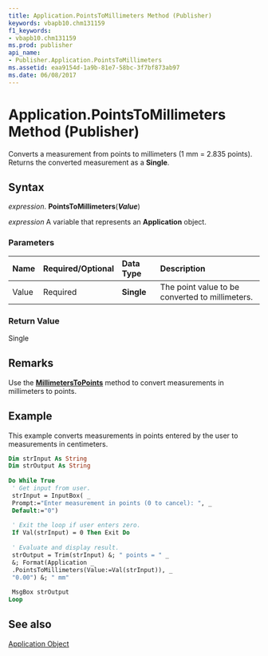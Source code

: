 ```yaml
---
title: Application.PointsToMillimeters Method (Publisher)
keywords: vbapb10.chm131159
f1_keywords:
- vbapb10.chm131159
ms.prod: publisher
api_name:
- Publisher.Application.PointsToMillimeters
ms.assetid: eaa9154d-1a9b-81e7-58bc-3f7bf873ab97
ms.date: 06/08/2017
---
```



# Application.PointsToMillimeters Method (Publisher)

Converts a measurement from points to millimeters (1 mm = 2.835 points). Returns the converted measurement as a  **Single**.


## Syntax

 _expression_. **PointsToMillimeters**(**_Value_**)

 _expression_ A variable that represents an  **Application** object.


### Parameters



|**Name**|**Required/Optional**|**Data Type**|**Description**|
|:-----|:-----|:-----|:-----|
|Value|Required| **Single**|The point value to be converted to millimeters.|

### Return Value

Single


## Remarks

Use the  **[MillimetersToPoints](Publisher.Application.MillimetersToPoints.md)** method to convert measurements in millimeters to points.


## Example

This example converts measurements in points entered by the user to measurements in centimeters.


```vb
Dim strInput As String 
Dim strOutput As String 
 
Do While True 
 ' Get input from user. 
 strInput = InputBox( _ 
 Prompt:="Enter measurement in points (0 to cancel): ", _ 
 Default:="0") 
 
 ' Exit the loop if user enters zero. 
 If Val(strInput) = 0 Then Exit Do 
 
 ' Evaluate and display result. 
 strOutput = Trim(strInput) &; " points = " _ 
 &; Format(Application _ 
 .PointsToMillimeters(Value:=Val(strInput)), _ 
 "0.00") &; " mm" 
 
 MsgBox strOutput 
Loop 

```


## See also


 [Application Object](Publisher.Application.md)

